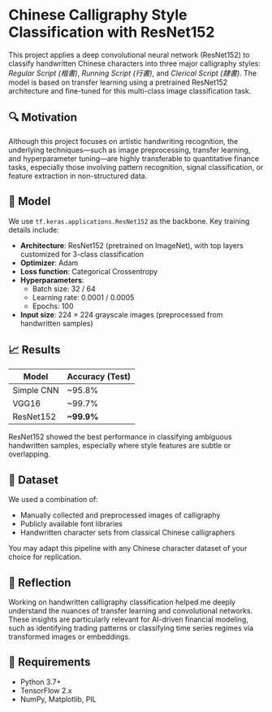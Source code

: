 # Chinese Calligraphy Style Classification with ResNet152

This project applies a deep convolutional neural network (ResNet152) to classify handwritten Chinese characters into three major calligraphy styles: *Regular Script (楷書)*, *Running Script (行書)*, and *Clerical Script (隸書)*. The model is based on transfer learning using a pretrained ResNet152 architecture and fine-tuned for this multi-class image classification task.

## 🔍 Motivation

Although this project focuses on artistic handwriting recognition, the underlying techniques—such as image preprocessing, transfer learning, and hyperparameter tuning—are highly transferable to quantitative finance tasks, especially those involving pattern recognition, signal classification, or feature extraction in non-structured data.

## 🧠 Model

We use `tf.keras.applications.ResNet152` as the backbone. Key training details include:

- **Architecture**: ResNet152 (pretrained on ImageNet), with top layers customized for 3-class classification
- **Optimizer**: Adam
- **Loss function**: Categorical Crossentropy
- **Hyperparameters**:
  - Batch size: 32 / 64
  - Learning rate: 0.0001 / 0.0005
  - Epochs: 100
- **Input size**: 224 × 224 grayscale images (preprocessed from handwritten samples)

## 📈 Results

| Model      | Accuracy (Test) |
|------------|-----------------|
| Simple CNN | ~95.8%          |
| VGG16      | ~99.7%          |
| ResNet152  | **~99.9%**      |

ResNet152 showed the best performance in classifying ambiguous handwritten samples, especially where style features are subtle or overlapping.

## 🧩 Dataset

We used a combination of:
- Manually collected and preprocessed images of calligraphy
- Publicly available font libraries
- Handwritten character sets from classical Chinese calligraphers

You may adapt this pipeline with any Chinese character dataset of your choice for replication.

## 🧠 Reflection

Working on handwritten calligraphy classification helped me deeply understand the nuances of transfer learning and convolutional networks. These insights are particularly relevant for AI-driven financial modeling, such as identifying trading patterns or classifying time series regimes via transformed images or embeddings.

## 📌 Requirements

- Python 3.7+
- TensorFlow 2.x
- NumPy, Matplotlib, PIL
